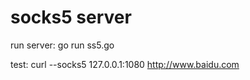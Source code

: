 # socks5 server

run server: go run ss5.go

test: curl --socks5 127.0.0.1:1080 http://www.baidu.com
